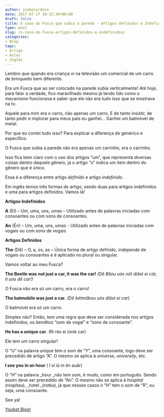 ```yaml
---
author: joabecardoso
date: 2017-07-17 10:15:39+00:00
draft: false
title: O caso do Fusca que subia a parede - Artigos definidos e Indefinidos
type: post
slug: /o-caso-do-fusca-artigos-definidos-e-indefinidos/
categories:
- Blog
tags:
- Artigo
- Aulas
- Inglês
---
```


Lembro que quando era criança vi na televisão um comercial de um carro de brinquedo bem diferente.

Era um Fusca que ao ser colocado na parede subia verticalmente! Até hoje, para falar a verdade, fico maravilhado mesmo já tendo lido como o mecanismo funcionava e saber que ele não era tudo isso que se mostrava na tv.

Aquele para mim era o carro, não apenas um carro. E de tanto insistir, de tanto pedir e implorar para meus pais eu ganhei... Ganhei um batmóvel de metal.

Por que eu contei tudo isso? Para explicar a diferença de genérico e específico.

O Fusca que subia a parede não era apenas um carrinho, era o carrinho.

Isso fica bem claro com o uso dos artigos “um”, que representa diversas coisas dentro daquele gênero, já o artigo “o” indica um item dentro do gênero que é único.

Essa é a diferença entre artigo _definido_ e artigo _indefinido_.

Em inglês temos três formas de artigo, sendo duas para artigos indefinidos e uma para artigos definidos. Vamos lá!

**Artigos Indefinidos**

**A** (EI) – Um, uma, uns, umas – Utilizado antes de palavras iniciadas com consoantes ou com sons de consoantes.

**An** (Én) – Um, uma, uns, umas - Utilizado antes de palavras iniciadas com vogais ou com sons de vogais

**Artigos Definidos**

**The** (Dê) – O, a, os, as – Única forma de artigo definido, independe de vogais ou consoantes e é aplicado no plural ou singular.

Vamos voltar ao meu Fusca?

**The Beetle was not just a car, it was the car!** _(Dê Bítou uós nót diãst ei cár, it uós dê car!)_

O Fusca não era só um carro, era o carro!

**The batmobile was just a car.** _(Dê bétmôbou uós diãst ei car)_

O batmóvel era só um carro.

Simples não? Então, tem uma regra que deve ser considerada nos artigos indefinidos, os benditos “som de vogal” e “sons de consoante”.

**He has a unique car**. (Ri rés ei iúnik car)

Ele tem um carro singular!

O “U” na palavra _unique_ tem o som de “Y”, uma consoante, logo deve ser precedido de artigo “A”. O mesmo se aplica à _universe_, _university_, etc.

**I see you in an hour** ( I sí iú in ên auâr)

O “H” na palavra _hour _não tem som, é mudo, como em português. Sendo assim deve ser precedido de “An”. O mesmo não se aplica à _hospital_ (róspitau), _hotel _(rotéu), já que nesses casos o “H” tem o som de “R”, ou seja, uma consoante.

See ya!

[Youbet Blog!](http://youbetschool.web7641.kinghost.net/blog)






